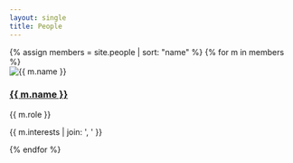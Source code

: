 ```yaml
---
layout: single
title: People
---
```


<div class="people-grid">
  {% assign members = site.people | sort: "name" %}
  {% for m in members %}
  <div class="person">
    <img src="{{ m.photo | default:'/assets/images/people/placeholder.jpg' }}" alt="{{ m.name }}">
    <h3><a href="{{ m.url }}">{{ m.name }}</a></h3>
    <p>{{ m.role }}</p>
    <p>{{ m.interests | join: ', ' }}</p>
  </div>
  {% endfor %}
</div>